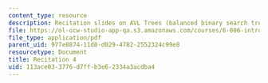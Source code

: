 ```yaml
---
content_type: resource
description: Recitation slides on AVL Trees (balanced binary search trees).
file: https://ol-ocw-studio-app-qa.s3.amazonaws.com/courses/6-006-introduction-to-algorithms-spring-2008/113ace033776d7ffb3e62334a3acdba4_recitation04.pdf
file_type: application/pdf
parent_uid: 977e8874-11d8-d029-4782-2552324c99e8
resourcetype: Document
title: Recitation 4
uid: 113ace03-3776-d7ff-b3e6-2334a3acdba4
---
```

